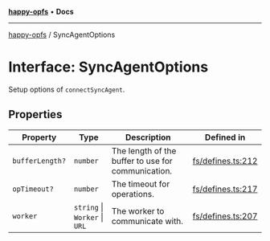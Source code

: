 [**happy-opfs**](../README.md) • **Docs**

***

[happy-opfs](../README.md) / SyncAgentOptions

# Interface: SyncAgentOptions

Setup options of `connectSyncAgent`.

## Properties

| Property | Type | Description | Defined in |
| ------ | ------ | ------ | ------ |
| `bufferLength?` | `number` | The length of the buffer to use for communication. | [fs/defines.ts:212](https://github.com/JiangJie/happy-opfs/blob/1fc39add615fcd3c1ee38b13edeb0d38cd3481c4/src/fs/defines.ts#L212) |
| `opTimeout?` | `number` | The timeout for operations. | [fs/defines.ts:217](https://github.com/JiangJie/happy-opfs/blob/1fc39add615fcd3c1ee38b13edeb0d38cd3481c4/src/fs/defines.ts#L217) |
| `worker` | `string` \| `Worker` \| `URL` | The worker to communicate with. | [fs/defines.ts:207](https://github.com/JiangJie/happy-opfs/blob/1fc39add615fcd3c1ee38b13edeb0d38cd3481c4/src/fs/defines.ts#L207) |
